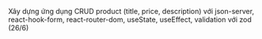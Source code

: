 Xây dựng ứng dụng CRUD product (title, price, description) với json-server, react-hook-form, react-router-dom, useState, useEffect, validation với zod (26/6)
